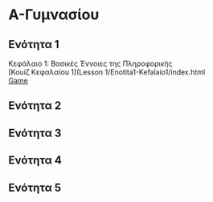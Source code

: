 # Α-Γυμνασίου

## Ενότητα 1
Κεφάλαιο 1: Βασικές Έννοιες της Πληροφορικής
<br>[Κουίζ Κεφαλαίου 1](Lesson 1/Enotita1-Kefalaio1/index.html<br>
[Game](Lesson%201/Help%20The%20Man.exe)
## Ενότητα 2
## Ενότητα 3
## Ενότητα 4
## Ενότητα 5
